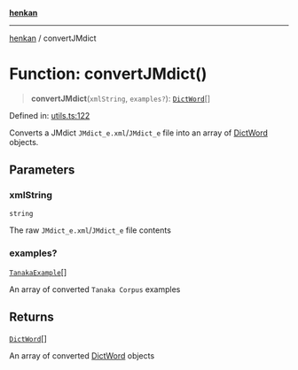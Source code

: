 [**henkan**](../README.md)

***

[henkan](../README.md) / convertJMdict

# Function: convertJMdict()

> **convertJMdict**(`xmlString`, `examples?`): [`DictWord`](../interfaces/DictWord.md)[]

Defined in: [utils.ts:122](https://github.com/Ronokof/Henkan/blob/cdcdfbcc72ca03339cd98398efd7d5e82826d66f/src/utils.ts#L122)

Converts a JMdict `JMdict_e.xml`/`JMdict_e` file into an array of [DictWord](../interfaces/DictWord.md) objects.

## Parameters

### xmlString

`string`

The raw `JMdict_e.xml`/`JMdict_e` file contents

### examples?

[`TanakaExample`](../interfaces/TanakaExample.md)[]

An array of converted `Tanaka Corpus` examples

## Returns

[`DictWord`](../interfaces/DictWord.md)[]

An array of converted [DictWord](../interfaces/DictWord.md) objects
